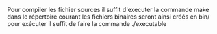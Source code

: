 Pour compiler les fichier sources il suffit d'executer la commande make dans le répertoire courant
les fichiers binaires seront ainsi créés en bin/
pour exécuter il suffit de faire la commande ./executable 
